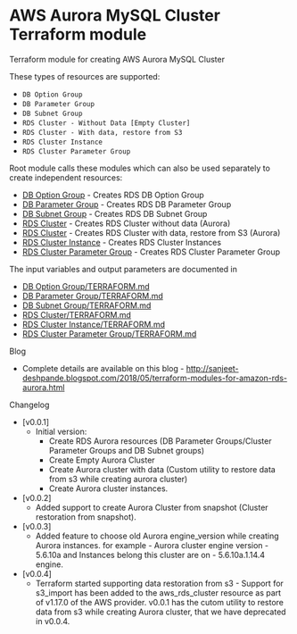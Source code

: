 AWS Aurora MySQL Cluster Terraform module
===========

Terraform module for creating AWS Aurora MySQL Cluster

These types of resources are supported:
- `DB Option Group`
- `DB Parameter Group`
- `DB Subnet Group`
- `RDS Cluster - Without Data [Empty Cluster]`
- `RDS Cluster - With data, restore from S3`
- `RDS Cluster Instance`
- `RDS Cluster Parameter Group`

Root module calls these modules which can also be used separately to create independent resources:
* [DB Option Group](https://github.com/sanjeet-deshpande/tf-aws-aurora/tree/master/db_option_group) - Creates RDS DB Option Group
* [DB Parameter Group](https://github.com/sanjeet-deshpande/tf-aws-aurora/tree/master/db_parameter_group) - Creates RDS DB Parameter Group
* [DB Subnet Group](https://github.com/sanjeet-deshpande/tf-aws-aurora/tree/master/db_subnet_group) - Creates RDS DB Subnet Group
* [RDS Cluster](https://github.com/sanjeet-deshpande/tf-aws-aurora/tree/master/rds_cluster) - Creates RDS Cluster without data (Aurora)
* [RDS Cluster](https://github.com/sanjeet-deshpande/tf-aws-aurora/tree/master/rds_cluster_restore_data_from_s3) - Creates RDS Cluster with data, restore from S3 (Aurora)
* [RDS Cluster Instance](https://github.com/sanjeet-deshpande/tf-aws-aurora/tree/master/rds_cluster_instance) - Creates RDS Cluster Instances
* [RDS Cluster Parameter Group](https://github.com/sanjeet-deshpande/tf-aws-aurora/tree/master/rds_cluster_parameter_group) - Creates RDS Cluster Parameter Group

The input variables and output parameters are documented in
* [DB Option Group/TERRAFORM.md](https://github.com/sanjeet-deshpande/tf-aws-aurora/blob/master/db_option_group/TERRAFORM.md)
* [DB Parameter Group/TERRAFORM.md](https://github.com/sanjeet-deshpande/tf-aws-aurora/blob/master/db_parameter_group/TERRAFORM.md)
* [DB Subnet Group/TERRAFORM.md](https://github.com/sanjeet-deshpande/tf-aws-aurora/blob/master/db_subnet_group/TERRAFORM.md)
* [RDS Cluster/TERRAFORM.md](https://github.com/sanjeet-deshpande/tf-aws-aurora/blob/master/rds_cluster/TERRAFORM.md)
* [RDS Cluster Instance/TERRAFORM.md](https://github.com/sanjeet-deshpande/tf-aws-aurora/blob/master/rds_cluster_instance/TERRAFORM.md)
* [RDS Cluster Parameter Group/TERRAFORM.md](https://github.com/sanjeet-deshpande/tf-aws-aurora/blob/master/rds_cluster_parameter_group/TERRAFORM.md)

Blog
- Complete details are available on this blog - http://sanjeet-deshpande.blogspot.com/2018/05/terraform-modules-for-amazon-rds-aurora.html

Changelog

- [v0.0.1] 
   - Initial version:
     - Create RDS Aurora resources (DB Parameter Groups/Cluster Parameter Groups and DB Subnet groups)
     - Create Empty Aurora Cluster
     - Create Aurora cluster with data (Custom utility to restore data from s3 while creating aurora cluster)
     - Create Aurora cluster instances.
- [v0.0.2] 
   - Added support to create Aurora Cluster from snapshot (Cluster restoration from snapshot).
- [v0.0.3]
   - Added feature to choose old Aurora engine_version while creating Aurora instances. for example - Aurora cluster engine version - 5.6.10a and Instances belong this cluster are on - 5.6.10a.1.14.4 engine.
- [v0.0.4]
   - Terraform started supporting data restoration from s3 - Support for s3_import has been added to the aws_rds_cluster resource as part of  v1.17.0 of the AWS provider. v0.0.1 has the cutom utility to restore data from s3 while creating Aurora cluster, that we have deprecated in v0.0.4.

